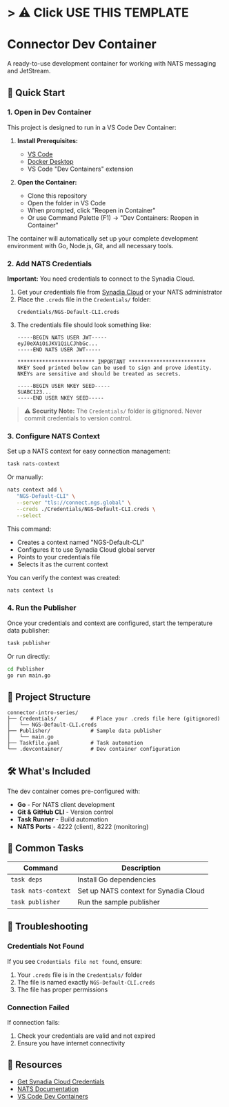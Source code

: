 # > ⚠️ **Click USE THIS TEMPLATE**

# Connector Dev Container

A ready-to-use development container for working with NATS messaging and JetStream.

## 🚀 Quick Start

### 1. Open in Dev Container

This project is designed to run in a VS Code Dev Container:

1. **Install Prerequisites:**
   - [VS Code](https://code.visualstudio.com/)
   - [Docker Desktop](https://www.docker.com/products/docker-desktop)
   - VS Code "Dev Containers" extension

2. **Open the Container:**
   - Clone this repository
   - Open the folder in VS Code
   - When prompted, click "Reopen in Container"
   - Or use Command Palette (F1) → "Dev Containers: Reopen in Container"

The container will automatically set up your complete development environment with Go, Node.js, Git, and all necessary tools.

### 2. Add NATS Credentials

**Important:** You need credentials to connect to the Synadia Cloud.

1. Get your credentials file from [Synadia Cloud](https://cloud.synadia.com) or your NATS administrator
2. Place the `.creds` file in the `Credentials/` folder:
   ```
   Credentials/NGS-Default-CLI.creds
   ```
3. The credentials file should look something like:
   ```
   -----BEGIN NATS USER JWT-----
   eyJ0eXAiOiJKV1QiLCJhbGc...
   -----END NATS USER JWT-----

   ************************* IMPORTANT *************************
   NKEY Seed printed below can be used to sign and prove identity.
   NKEYs are sensitive and should be treated as secrets.

   -----BEGIN USER NKEY SEED-----
   SUABC123...
   -----END USER NKEY SEED-----
   ```

> ⚠️ **Security Note:** The `Credentials/` folder is gitignored. Never commit credentials to version control.

### 3. Configure NATS Context

Set up a NATS context for easy connection management:

```bash
task nats-context
```

Or manually:
```bash
nats context add \
   "NGS-Default-CLI" \
   --server "tls://connect.ngs.global" \
   --creds ./Credentials/NGS-Default-CLI.creds \
   --select
```

This command:
- Creates a context named "NGS-Default-CLI"
- Configures it to use Synadia Cloud global server
- Points to your credentials file
- Selects it as the current context

You can verify the context was created:
```bash
nats context ls
```

### 4. Run the Publisher

Once your credentials and context are configured, start the temperature data publisher:

```bash
task publisher
```

Or run directly:
```bash
cd Publisher
go run main.go
```

## 📁 Project Structure

```
connector-intro-series/
├── Credentials/           # Place your .creds file here (gitignored)
│   └── NGS-Default-CLI.creds
├── Publisher/             # Sample data publisher
│   └── main.go
├── Taskfile.yaml          # Task automation
└── .devcontainer/         # Dev container configuration
```

## 🛠️ What's Included

The dev container comes pre-configured with:
- **Go** - For NATS client development
- **Git & GitHub CLI** - Version control
- **Task Runner** - Build automation
- **NATS Ports** - 4222 (client), 8222 (monitoring)

## 📝 Common Tasks

| Command | Description |
|---------|-------------|
| `task deps` | Install Go dependencies |
| `task nats-context` | Set up NATS context for Synadia Cloud |
| `task publisher` | Run the sample publisher |

## 🔧 Troubleshooting

### Credentials Not Found
If you see `Credentials file not found`, ensure:
1. Your `.creds` file is in the `Credentials/` folder
2. The file is named exactly `NGS-Default-CLI.creds`
3. The file has proper permissions

### Connection Failed
If connection fails:
1. Check your credentials are valid and not expired
2. Ensure you have internet connectivity

## 🔗 Resources

- [Get Synadia Cloud Credentials](https://cloud.synadia.com)
- [NATS Documentation](https://docs.nats.io/)
- [VS Code Dev Containers](https://code.visualstudio.com/docs/devcontainers/containers)
